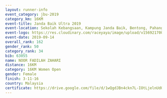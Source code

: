 ```yaml
---
layout: runner-info 
event_category: jbu-2019 
category_km: 16KM 
event-title: Janda Baik Ultra 2019
event-location: Sekolah Kebangsaan, Kampung Janda Baik, Bentong, Pahang, Malaysia 
event-logo: https://res.cloudinary.com/raceyaya/image/upload/v1569217009/logo/janda-baik_vch1pc.jpg 
event-date: 2019-09-14 
overall_rank: 162
gender_rank: 50
category_rank: 34
bib: 63055
name: NOOR FADILAH ZAHARI
distance: 16KM
category: 16KM Women Open
gender: Female
finish: 3-11-16
country: Malaysia
certificate: https://drive.google.com/file/d/1wQgdJBn4ckn7L-IOtLjelnUdOgnVqQfJ/view?usp=sharing
---
```

